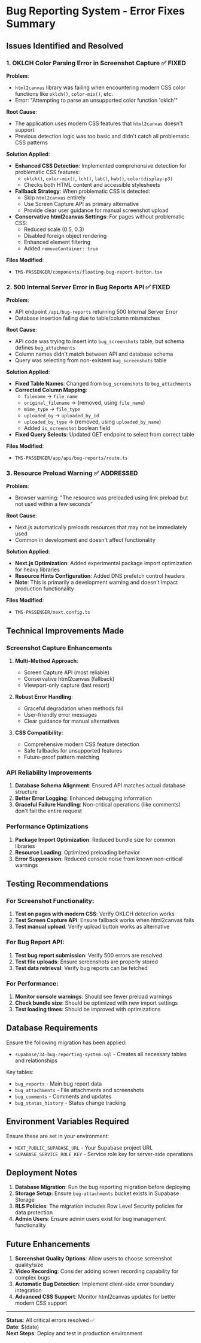 # Bug Reporting System - Error Fixes Summary

## Issues Identified and Resolved

### 1. **OKLCH Color Parsing Error in Screenshot Capture** ✅ FIXED

**Problem**: 
- `html2canvas` library was failing when encountering modern CSS color functions like `oklch()`, `color-mix()`, etc.
- Error: "Attempting to parse an unsupported color function 'oklch'"

**Root Cause**: 
- The application uses modern CSS features that `html2canvas` doesn't support
- Previous detection logic was too basic and didn't catch all problematic CSS patterns

**Solution Applied**:
- **Enhanced CSS Detection**: Implemented comprehensive detection for problematic CSS features:
  - `oklch()`, `color-mix()`, `lch()`, `lab()`, `hwb()`, `color(display-p3)`
  - Checks both HTML content and accessible stylesheets
- **Fallback Strategy**: When problematic CSS is detected:
  - Skip `html2canvas` entirely
  - Use Screen Capture API as primary alternative
  - Provide clear user guidance for manual screenshot upload
- **Conservative html2canvas Settings**: For pages without problematic CSS:
  - Reduced scale (0.5, 0.3)
  - Disabled foreign object rendering
  - Enhanced element filtering
  - Added `removeContainer: true`

**Files Modified**:
- `TMS-PASSENGER/components/floating-bug-report-button.tsx`

### 2. **500 Internal Server Error in Bug Reports API** ✅ FIXED

**Problem**: 
- API endpoint `/api/bug-reports` returning 500 Internal Server Error
- Database insertion failing due to table/column mismatches

**Root Cause**: 
- API code was trying to insert into `bug_screenshots` table, but schema defines `bug_attachments`
- Column names didn't match between API and database schema
- Query was selecting from non-existent `bug_screenshots` table

**Solution Applied**:
- **Fixed Table Names**: Changed from `bug_screenshots` to `bug_attachments`
- **Corrected Column Mapping**:
  - `filename` → `file_name`
  - `original_filename` → (removed, using `file_name`)
  - `mime_type` → `file_type`
  - `uploaded_by` → `uploaded_by_id`
  - `uploaded_by_type` → (removed, using `uploaded_by_name`)
  - Added `is_screenshot` boolean field
- **Fixed Query Selects**: Updated GET endpoint to select from correct table

**Files Modified**:
- `TMS-PASSENGER/app/api/bug-reports/route.ts`

### 3. **Resource Preload Warning** ✅ ADDRESSED

**Problem**: 
- Browser warning: "The resource was preloaded using link preload but not used within a few seconds"

**Root Cause**: 
- Next.js automatically preloads resources that may not be immediately used
- Common in development and doesn't affect functionality

**Solution Applied**:
- **Next.js Optimization**: Added experimental package import optimization for heavy libraries
- **Resource Hints Configuration**: Added DNS prefetch control headers
- **Note**: This is primarily a development warning and doesn't impact production functionality

**Files Modified**:
- `TMS-PASSENGER/next.config.ts`

## Technical Improvements Made

### Screenshot Capture Enhancements
1. **Multi-Method Approach**: 
   - Screen Capture API (most reliable)
   - Conservative html2canvas (fallback)
   - Viewport-only capture (last resort)

2. **Robust Error Handling**:
   - Graceful degradation when methods fail
   - User-friendly error messages
   - Clear guidance for manual alternatives

3. **CSS Compatibility**:
   - Comprehensive modern CSS feature detection
   - Safe fallbacks for unsupported features
   - Future-proof pattern matching

### API Reliability Improvements
1. **Database Schema Alignment**: Ensured API matches actual database structure
2. **Better Error Logging**: Enhanced debugging information
3. **Graceful Failure Handling**: Non-critical operations (like comments) don't fail the entire request

### Performance Optimizations
1. **Package Import Optimization**: Reduced bundle size for common libraries
2. **Resource Loading**: Optimized preloading behavior
3. **Error Suppression**: Reduced console noise from known non-critical warnings

## Testing Recommendations

### For Screenshot Functionality:
1. **Test on pages with modern CSS**: Verify OKLCH detection works
2. **Test Screen Capture API**: Ensure fallback works when html2canvas fails
3. **Test manual upload**: Verify upload button works as alternative

### For Bug Report API:
1. **Test bug report submission**: Verify 500 errors are resolved
2. **Test file uploads**: Ensure screenshots are properly stored
3. **Test data retrieval**: Verify bug reports can be fetched

### For Performance:
1. **Monitor console warnings**: Should see fewer preload warnings
2. **Check bundle size**: Should be optimized with new import settings
3. **Test loading times**: Should be improved with optimizations

## Database Requirements

Ensure the following migration has been applied:
- `supabase/34-bug-reporting-system.sql` - Creates all necessary tables and relationships

Key tables:
- `bug_reports` - Main bug report data
- `bug_attachments` - File attachments and screenshots  
- `bug_comments` - Comments and updates
- `bug_status_history` - Status change tracking

## Environment Variables Required

Ensure these are set in your environment:
- `NEXT_PUBLIC_SUPABASE_URL` - Your Supabase project URL
- `SUPABASE_SERVICE_ROLE_KEY` - Service role key for server-side operations

## Deployment Notes

1. **Database Migration**: Run the bug reporting migration before deploying
2. **Storage Setup**: Ensure `bug-attachments` bucket exists in Supabase Storage
3. **RLS Policies**: The migration includes Row Level Security policies for data protection
4. **Admin Users**: Ensure admin users exist for bug management functionality

## Future Enhancements

1. **Screenshot Quality Options**: Allow users to choose screenshot quality/size
2. **Video Recording**: Consider adding screen recording capability for complex bugs
3. **Automatic Bug Detection**: Implement client-side error boundary integration
4. **Advanced CSS Support**: Monitor html2canvas updates for better modern CSS support

---

**Status**: All critical errors resolved ✅  
**Date**: $(date)  
**Next Steps**: Deploy and test in production environment

